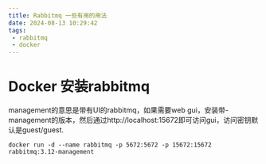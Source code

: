 ```yaml
---
title: Rabbitmq 一些有用的用法
date: 2024-08-13 10:29:42
tags:
 - rabbitmq
 - docker
---
```

# Docker 安装rabbitmq
management的意思是带有UI的rabbitmq，如果需要web gui，安装带-management的版本，然后通过http://localhost:15672即可访问gui，访问密钥默认是guest/guest.
```shell
docker run -d --name rabbitmq -p 5672:5672 -p 15672:15672 rabbitmq:3.12-management
```